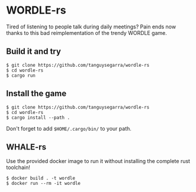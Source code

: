 # WORDLE-rs

Tired of listening to people talk during daily meetings?
Pain ends now thanks to this bad reimplementation of the trendy WORDLE game.

## Build it and try

```shell
$ git clone https://github.com/tanguysegarra/wordle-rs
$ cd wordle-rs
$ cargo run
```

## Install the game

```shell
$ git clone https://github.com/tanguysegarra/wordle-rs
$ cd wordle-rs
$ cargo install --path .
```

Don't forget to add `$HOME/.cargo/bin/` to your path.

## WHALE-rs

Use the provided docker image to run it without installing the complete rust toolchain!

```shell
$ docker build . -t wordle
$ docker run --rm -it wordle
```
